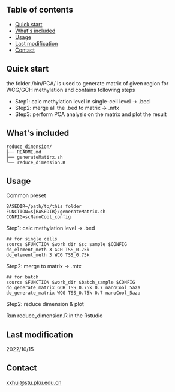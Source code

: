 ## Table of contents

- [Quick start](#quick-start)
- [What's included](#whats-included)
- [Usage](#usage)
- [Last modification](#last-modification)
- [Contact](#contact)

## Quick start

the folder /bin/PCA/ is used to generate matrix of given region for WCG/GCH methylation and contains following steps

- Step1: calc methylation level in single-cell level -> .bed
- Step2: merge all the .bed to matrix -> .mtx
- Step3: perform PCA analysis on the matrix and plot the result


## What's included

```text
reduce_dimension/
├── README.md
├── generateMatirx.sh
└── reduce_dimension.R
```

## Usage
Common preset

    BASEDIR=/path/to/this folder
    FUNCTION=${BASEDIR}/generateMatrix.sh
    CONFIG=scNanoCool_config

Step1: calc methylation level -> .bed

    ## for single cells
    source $FUNCTION $work_dir $sc_sample $CONFIG
    do_element_meth 3 GCH TSS_0.75k
    do_element_meth 3 WCG TSS_0.75k

Step2: merge to matrix -> .mtx

    ## for batch
    source $FUNCTION $work_dir $batch_sample $CONFIG
    do_generate_matrix GCH TSS_0.75k 0.7 nanoCool_5aza
    do_generate_matrix WCG TSS_0.75k 0.7 nanoCool_5aza

Step2: reduce dimension & plot

Run reduce_dimension.R in the Rstudio

## Last modification

2022/10/15

## Contact

xxhui@stu.pku.edu.cn
